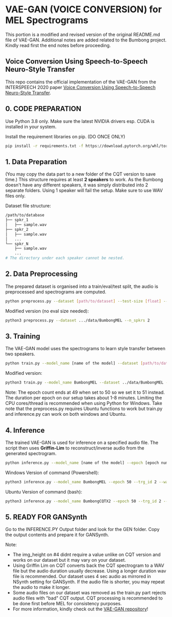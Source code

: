 # VAE-GAN (VOICE CONVERSION) for MEL Spectrograms
This portion is a modified and revised version of the original README.md file of VAE-GAN. Additional notes are added related to the Bumbong project. Kindly read first the end notes before proceeding.

##  Voice Conversion Using Speech-to-Speech Neuro-Style Transfer
This repo contains the official implementation of the VAE-GAN from the INTERSPEECH 2020 paper [Voice Conversion Using Speech-to-Speech Neuro-Style Transfer](http://www.interspeech2020.org/uploadfile/pdf/Thu-3-4-11.pdf).

## 0. CODE PREPARATION
Use Python 3.8 only. Make sure the latest NVIDIA drivers esp. CUDA is installed in your system.

Install the requirement libraries on pip. (DO ONCE ONLY)
```bash
pip install -r requirements.txt -f https://download.pytorch.org/whl/torch_stable.html
```

## 1. Data Preparation
(You may copy the data part to a new folder of the CQT version to save time.)
This structure requires at least **2 speakers** to work. As the Bumbong doesn't have any different speakers, it was simply distributed into 2 separate folders. Using 1 speaker will fail the setup. Make sure to use WAV files only.

Dataset file structure:

```bash
/path/to/database
├── spkr_1
│   ├── sample.wav
├── spkr_2
│   ├── sample.wav
│   ...
└── spkr_N
    ├── sample.wav
    ...
# The directory under each speaker cannot be nested.
```


## 2. Data Preprocessing
The prepared dataset is organised into a train/eval/test split, the audio is preprocessed and spectrograms are computed. 

```bash
python preprocess.py --dataset [path/to/dataset] --test-size [float] --eval-size [float]
```

Modified version (no eval size needed):
```bash
python3 preprocess.py --dataset .../data/BumbongMEL --n_spkrs 2

```

## 3. Training
The VAE-GAN model uses the spectrograms to learn style transfer between two speakers.

```bash
python train.py --model_name [name of the model] --dataset [path/to/dataset]
```
Modified version:
```bash
python3 train.py --model_name BumbongMEL --dataset ../data/BumbongMEL --n_spkrs 2 --n_epochs 51 
```
Note: The epoch count ends at 49 when set to 50 so we set it to 51 instead. The duration per epoch on our setup takes about 1-8 minutes. Limiting the CPU cores/thread is recommended when using Python for Windows. Take note that the preprocess.py requires Ubuntu functions to work but train.py and inference.py can work on both windows and Ubuntu.

## 4. Inference
The trained VAE-GAN is used for inference on a specified audio file. The script then uses **Griffin-Lim** to reconstruct/inverse audio from the generated spectrogram. 

```bash
python inference.py --model_name [name of the model] --epoch [epoch number] --trg_id [id of target generator] --wav [path/to/source_audio.wav]
```

Windows Version of command (Powershell):
```bash
python3 inference.py --model_name BumbongMEL --epoch 50 --trg_id 2 --wavdir C:/DSP19XC/ProlongedData 
```

Ubuntu Version of command (bash):
```bash
python3 inference.py --model_name BumbongCQTX2 --epoch 50 --trg_id 2 --wavdir /mnt/c/ProlongedData
```

## 5. READY FOR GANSynth
Go to the INFERENCE.PY Output folder and look for the GEN folder. Copy the output contents and prepare it for GANSynth.


Note: 
- The img_height on #4 didnt require a value unlike on CQT version and works on our dataset but it may vary on your dataset.
- Using Griffin Lim on CQT converts back the CQT spectrogram to a WAV file but the audio duration usually decrease. Using a longer duration wav file is recommended. Our dataset uses 4 sec audio as mirrored in NSynth setting for GANSynth. If the audio file is shorter, you may repeat the audio to make it longer.
- Some audio files on our dataset was removed as the train.py part rejects audio files with "bad" CQT output. CQT processing is recommended to be done first before MEL for consistency purposes.
- For more information, kindly check out the [VAE-GAN repository](https://github.com/RussellSB/voice_conversion/tree/2e9ed3facafcd12d51579bfbee6a5991843b8891)!